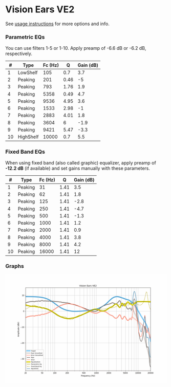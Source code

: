 # Vision Ears VE2
See [usage instructions](https://github.com/jaakkopasanen/AutoEq#usage) for more options and info.

### Parametric EQs
You can use filters 1-5 or 1-10. Apply preamp of -6.6 dB or -6.2 dB, respectively.

|   # | Type      |   Fc (Hz) |    Q |   Gain (dB) |
|-----|-----------|-----------|------|-------------|
|   1 | LowShelf  |       105 | 0.7  |         3.7 |
|   2 | Peaking   |       201 | 0.46 |        -5   |
|   3 | Peaking   |       793 | 1.76 |         1.9 |
|   4 | Peaking   |      5358 | 0.49 |         4.7 |
|   5 | Peaking   |      9536 | 4.95 |         3.6 |
|   6 | Peaking   |      1533 | 2.98 |        -1   |
|   7 | Peaking   |      2883 | 4.01 |         1.8 |
|   8 | Peaking   |      3604 | 6    |        -1.9 |
|   9 | Peaking   |      9421 | 5.47 |        -3.3 |
|  10 | HighShelf |     10000 | 0.7  |         5.5 |

### Fixed Band EQs
When using fixed band (also called graphic) equalizer, apply preamp of **-12.2 dB** (if available) and set gains manually with these parameters.

|   # | Type    |   Fc (Hz) |    Q |   Gain (dB) |
|-----|---------|-----------|------|-------------|
|   1 | Peaking |        31 | 1.41 |         3.5 |
|   2 | Peaking |        62 | 1.41 |         1.8 |
|   3 | Peaking |       125 | 1.41 |        -2.8 |
|   4 | Peaking |       250 | 1.41 |        -4.7 |
|   5 | Peaking |       500 | 1.41 |        -1.3 |
|   6 | Peaking |      1000 | 1.41 |         1.2 |
|   7 | Peaking |      2000 | 1.41 |         0.9 |
|   8 | Peaking |      4000 | 1.41 |         3.8 |
|   9 | Peaking |      8000 | 1.41 |         4.2 |
|  10 | Peaking |     16000 | 1.41 |        12   |

### Graphs
![](./Vision%20Ears%20VE2.png)
